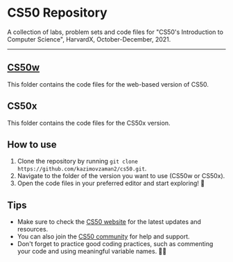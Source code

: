 # CS50 Repository

A collection of labs, problem sets and code files for "CS50's Introduction to Computer Science", HarvardX, October-December, 2021.

---

## [CS50w](/CS50w/)
This folder contains the code files for the web-based version of CS50.
## CS50x
This folder contains the code files for the CS50x version.
## How to use
1. Clone the repository by running `git clone https://github.com/kazimovzaman2/cs50.git`.
2. Navigate to the folder of the version you want to use (CS50w or CS50x).
3. Open the code files in your preferred editor and start exploring! 🚀
## Tips
- Make sure to check the [CS50 website](https://cs50.harvard.edu/) for the latest updates and resources.
- You can also join the [CS50 community](https://cs50.harvard.edu/community/) for help and support.
- Don't forget to practice good coding practices, such as commenting your code and using meaningful variable names. 👨‍💻
